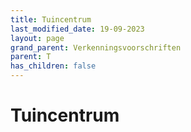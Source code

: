 ```yaml
---
title: Tuincentrum
last_modified_date: 19-09-2023
layout: page
grand_parent: Verkenningsvoorschriften
parent: T
has_children: false
---
```


Tuincentrum
===========

